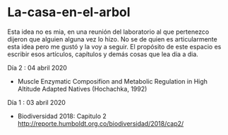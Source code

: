 # La-casa-en-el-arbol
Esta idea no es mia, en una reunión del laboratorio al que pertenezco dijeron que alguien alguna vez lo hizo. No se de quien es articularmente esta idea pero me gustó y la voy a seguir. El propósito de este espacio es escribir esos artículos, capítulos y demás cosas que lea dia a dia. 

Día 2 : 04 abril 2020

- Muscle Enzymatic Composifion and Metabolic Regulation in High Altitude Adapted Natives (Hochachka, 1992)

Día 1 : 03 abril 2020

- Biodiversidad 2018: Capitulo 2 
  http://reporte.humboldt.org.co/biodiversidad/2018/cap2/ 

